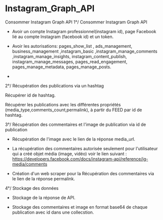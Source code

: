 # Instagram_Graph_API
Consommer Instagram Graph API
1°/ Consommer Instagram Graph API

- Avoir un compte Instagram professionnel(instagram id), page Facebook lié au compte Instagram (facebook id) et un token.

- Avoir les autorisations: pages_show_list , ads_management, business_management ,instagram_basic ,instagram_manage_comments ,instagram_manage_insights, instagram_content_publish, instagram_manage_messages, pages_read_engagement, pages_manage_metadata, pages_manage_posts.

- 

2°/ Récupération des publications via un hashtag

Récupérer id de hashtag.

Récupérer les publications avec les différentes propriétés (media_type,comments_count,permalink), à partir du FEED par id de hashtag.

3°/ Récupération des commentaires et l'image de publication via id de publication

- Récupération de l'image avec le lien de la réponse media_url.

- La récupération des commentaires autorisée seulement pour l'utilisateur qui a créé objet média (image, vidéo) voir le lien suivant : https://developers.facebook.com/docs/instagram-api/reference/ig-media/comments

- Création d'un web scraper pour la Récupération des commentaires via le lien de la réponse permalink.

4°/ Stockage des données

 - Stockage de la réponse de API.

 - Stockage des commentaires et image en format base64 de chaque publication avec id dans une collecstion.
